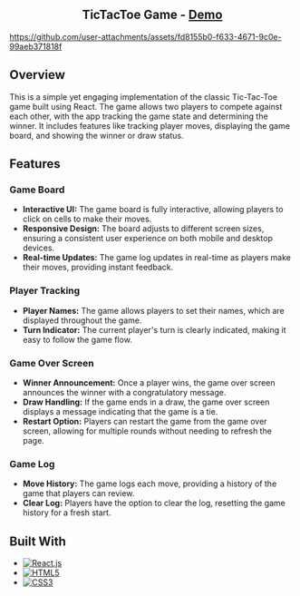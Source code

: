 <div align="center"><h2>TicTacToe Game - <a href="https://tic-tac-toe-shamikaredkar.vercel.app/"> Demo</a></h2></div>


https://github.com/user-attachments/assets/fd8155b0-f633-4671-9c0e-99aeb371818f



## Overview

This is a simple yet engaging implementation of the classic Tic-Tac-Toe game built using React. The game allows two players to compete against each other, with the app tracking the game state and determining the winner. It includes features like tracking player moves, displaying the game board, and showing the winner or draw status.

## Features

### Game Board

- **Interactive UI:** The game board is fully interactive, allowing players to click on cells to make their moves.
- **Responsive Design:** The board adjusts to different screen sizes, ensuring a consistent user experience on both mobile and desktop devices.
- **Real-time Updates:** The game log updates in real-time as players make their moves, providing instant feedback.

### Player Tracking

- **Player Names:** The game allows players to set their names, which are displayed throughout the game.
- **Turn Indicator:** The current player's turn is clearly indicated, making it easy to follow the game flow.

### Game Over Screen

- **Winner Announcement:** Once a player wins, the game over screen announces the winner with a congratulatory message.
- **Draw Handling:** If the game ends in a draw, the game over screen displays a message indicating that the game is a tie.
- **Restart Option:** Players can restart the game from the game over screen, allowing for multiple rounds without needing to refresh the page.

### Game Log

- **Move History:** The game logs each move, providing a history of the game that players can review.
- **Clear Log:** Players have the option to clear the log, resetting the game history for a fresh start.

## Built With

- [![React.js][React.js]][React-url]
- [![HTML5][HTML5]][HTML5-url]
- [![CSS3][CSS3]][CSS3-url]

<!-- MARKDOWN LINKS & IMAGES -->

[React.js]: https://img.shields.io/badge/React-20232A?style=for-the-badge&logo=react&logoColor=61DAFB
[React-url]: https://reactjs.org/
[HTML5]: https://img.shields.io/badge/HTML5-E34F26?style=for-the-badge&logo=html5&logoColor=white
[HTML5-url]: https://developer.mozilla.org/en-US/docs/Web/HTML
[CSS3]: https://img.shields.io/badge/CSS3-1572B6?style=for-the-badge&logo=css3&logoColor=white
[CSS3-url]: https://developer.mozilla.org/en-US/docs/Web/CSS
